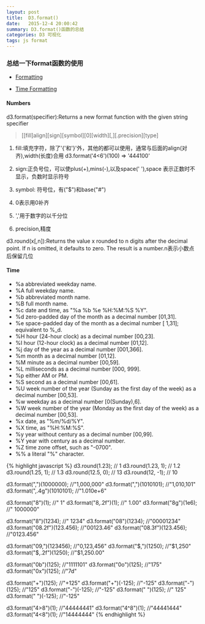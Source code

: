 ```yaml
---
layout: post
title:  D3.format()
date:   2015-12-4 20:00:42
summary: D3.format()函数的总结
categories: D3 可视化
tags: js format
---
```

### 总结一下format函数的使用

- [Formatting](https://github.com/mbostock/d3/wiki/Formatting)

- [Time Formatting](https://github.com/mbostock/d3/wiki/Time-Formatting)

#### Numbers

d3.format(specifier):Returns a new format function with the given string specifier

>  [​[fill]align][sign][symbol][0][width][,][.precision][type]

1. fill:填充字符，除了'{'和'}'外，其他的都可以使用，通常与后面的align(对齐),width(长度)合用 <span class="blue">d3.format('4<6')(100) =\> '444100' </span>

2. sign:正负号位，可以使plus(+),mins(-),以及space(' '),space 表示正数时不显示，负数时显示符号

3. symbol: 符号位，有("$")和base("#")

4. 0表示用0补齐

5. ','用于数字的以千分位

6. precision,精度

d3.round(x[,n]):Returns the value x rounded to n digits after the decimal point. If n is omitted, it defaults to zero. The result is a number.n表示小数点后保留几位

#### Time

- %a  abbreviated weekday name.
- %A  full weekday name.
- %b  abbreviated month name.
- %B  full month name.
- %c  date and time, as "%a %b %e %H:%M:%S %Y".
- %d  zero-padded day of the month as a decimal number [01,31].
- %e  space-padded day of the month as a decimal number [ 1,31]; equivalent to %_d.
- %H  hour (24-hour clock) as a decimal number [00,23].
- %I  hour (12-hour clock) as a decimal number [01,12].
- %j  day of the year as a decimal number [001,366].
- %m  month as a decimal number [01,12].
- %M  minute as a decimal number [00,59].
- %L  milliseconds as a decimal number [000, 999].
- %p  either AM or PM.
- %S  second as a decimal number [00,61].
- %U  week number of the year (Sunday as the first day of the week) as a decimal number [00,53].
- %w  weekday as a decimal number [0(Sunday),6].
- %W  week number of the year (Monday as the first day of the week) as a decimal number [00,53].
- %x  date, as "%m/%d/%Y".
- %X  time, as "%H:%M:%S".
- %y  year without century as a decimal number [00,99].
- %Y  year with century as a decimal number.
- %Z  time zone offset, such as "-0700".
- %%  a literal "%" character.

{% highlight javascript %}
d3.round(1.23); // 1
d3.round(1.23, 1); // 1.2
d3.round(1.25, 1); // 1.3
d3.round(12.5, 0); // 13
d3.round(12, -1); // 10

d3.format(",")(1000000);    //"1,000,000"
d3.format(",")(1010101);    //"1,010,101"
d3.format(",.4g")(1010101); //"1.010e+6"

d3.format("8")(1);      //"       1"
d3.format("8,.2f")(1);  //"    1.00"
d3.format("8g")(1e6);   //" 1000000"

d3.format("8")(1234);          //"    1234"
d3.format("08")(1234);         //"00001234"
d3.format("08.2f")(123.456);   //"00123.46"
d3.format("08.3f")(123.456);   //"0123.456"

d3.format("09,")(123456);      //"0,123,456"
d3.format("$,")(1250);         //"$1,250"
d3.format("$,.2f")(1250);      //"$1,250.00"

d3.format("0b")(125);  //"1111101"
d3.format("0o")(125);  //"175"
d3.format("0x")(125);  //"7d"

d3.format("+")(125);  //"+125"
d3.format("+")(-125); //"-125"
d3.format("-")(125);  //"125"
d3.format("-")(-125); //"-125"
d3.format(" ")(125);  //" 125"
d3.format(" ")(-125); //"-125"

d3.format("4>8")(1); //"44444441"
d3.format("4^8")(1); //"44441444"
d3.format("4<8")(1); //"14444444"
{% endhighlight %}



